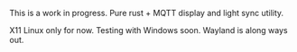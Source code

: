 This is a work in progress. Pure rust + MQTT display and light sync utility.

X11 Linux only for now. Testing with Windows soon. Wayland is along ways out.
